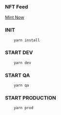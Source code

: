 ### NFT Feed
[Mint Now](https://mint.nftfeed.guru/nft-collection)

### INIT

```sh
    yarn install
```

### START DEV

```sh
    yarn dev
```

### START QA

```sh
    yarn qa
```

### START PRODUCTION

```sh
    yarn prod
```

